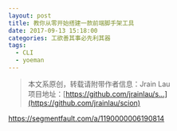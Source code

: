 ```yaml
---
layout: post
title: 教你从零开始搭建一款前端脚手架工具
date: 2017-09-13 15:18:00
categories: 工欲善其事必先利其器
tags:
  - CLI
  - yoeman
---
```


> 本文系原创，转载请附带作者信息：Jrain Lau  
项目地址：[](https://github.com/jrainlau/scion)[https://github.com/jrainlau/s...](https://github.com/jrainlau/scion)

https://segmentfault.com/a/1190000006190814